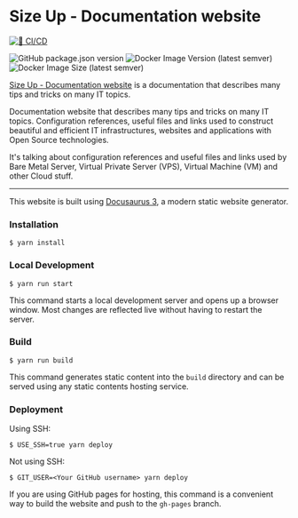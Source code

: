 # Size Up - Documentation website

[![🔄 CI/CD](https://github.com/size-up/docs/actions/workflows/build-release-push-deploy.yaml/badge.svg?branch=main)](https://github.com/size-up/docs/actions/workflows/build-release-push-deploy.yaml)

![GitHub package.json version](https://img.shields.io/github/package-json/v/size-up/docs?label=application%20version) ![Docker Image Version (latest semver)](https://img.shields.io/docker/v/sizeup/docs?label=image%20version) ![Docker Image Size (latest semver)](https://img.shields.io/docker/image-size/sizeup/docs)

[Size Up - Documentation website](https://docs.sizeup.cloud/) is a documentation that describes many tips and tricks on many IT topics.

Documentation website that describes many tips and tricks on many IT topics. Configuration references, useful files and links used to construct beautiful and efficient IT infrastructures, websites and applications with Open Source technologies.

It's talking about configuration references and useful files and links used by Bare Metal Server, Virtual Private Server (VPS), Virtual Machine (VM) and other Cloud stuff.

---

This website is built using [Docusaurus 3](https://docusaurus.io/), a modern static website generator.

### Installation

```
$ yarn install
```

### Local Development

```
$ yarn run start
```

This command starts a local development server and opens up a browser window. Most changes are reflected live without having to restart the server.

### Build

```
$ yarn run build
```

This command generates static content into the `build` directory and can be served using any static contents hosting service.

### Deployment

Using SSH:

```
$ USE_SSH=true yarn deploy
```

Not using SSH:

```
$ GIT_USER=<Your GitHub username> yarn deploy
```

If you are using GitHub pages for hosting, this command is a convenient way to build the website and push to the `gh-pages` branch.
